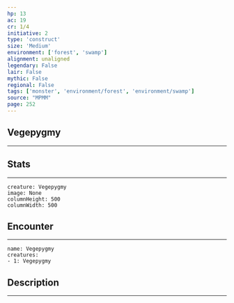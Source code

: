 ```yaml
---
hp: 13
ac: 19
cr: 1/4
initiative: 2
type: 'construct'    
size: 'Medium'
environment: ['forest', 'swamp']
alignment: unaligned
legendary: False
lair: False
mythic: False
regional: False
tags: ['monster', 'environment/forest', 'environment/swamp']
source: "MPMM"
page: 252
---
```


## Vegepygmy
---



## Stats
---

```statblock
creature: Vegepygmy
image: None
columnHeight: 500
columnWidth: 500
```

## Encounter
---

```encounter-table
name: Vegepygmy
creatures:
- 1: Vegepygmy
```

## Description
---




